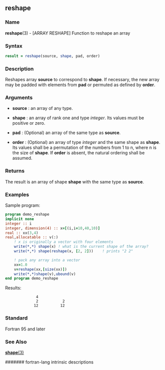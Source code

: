 ## reshape
### __Name__

__reshape__(3) - \[ARRAY RESHAPE\] Function to reshape an array


### __Syntax__
```fortran
result = reshape(source, shape, pad, order)
```
### __Description__

Reshapes array __source__ to correspond to __shape__. If necessary, the new
array may be padded with elements from __pad__ or permuted as defined by
__order__.

### __Arguments__

  - __source__
    : an array of any type.

  - __shape__
    : an array of rank one and type _integer_. Its values must be positive
    or zero.

  - __pad__
    : (Optional) an array of the same type as __source__.

  - __order__
    : (Optional) an array of type _integer_ and the same shape as __shape__. Its
    values shall be a permutation of the numbers from 1 to n, where n is
    the size of __shape__. If __order__ is absent, the natural ordering shall be
    assumed.

### __Returns__

The result is an array of shape __shape__ with the same type as __source__.

### __Examples__

Sample program:

```fortran
program demo_reshape
implicit none
integer :: i
integer, dimension(4) :: x=[(i,i=10,40,10)]
real :: xx(3,4)
real,allocatable :: v(:)
    ! x is originally a vector with four elements
    write(*,*) shape(x) ! what is the current shape of the array?
    write(*,*) shape(reshape(x, [2, 2]))    ! prints "2 2"

    ! pack any array into a vector
    xx=1.0
    v=reshape(xx,[size(xx)])
    write(*,*)shape(v),ubound(v) 
end program demo_reshape
```
  Results:
```text
              4
              2           2
             12          12
```
### __Standard__

Fortran 95 and later

### __See Also__

[__shape__(3)](SHAPE)

####### fortran-lang intrinsic descriptions
